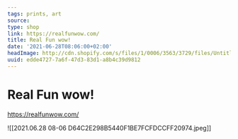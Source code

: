 ```yaml
---
tags: prints, art
source:
type: shop
link: https://realfunwow.com/
title: Real Fun wow!
date: '2021-06-28T08:06:00+02:00'
headImage: http://cdn.shopify.com/s/files/1/0006/3563/3729/files/Untitled-1-03_e3c86ad7-43ff-4512-9651-36933ec02b90_1200x1200.png?v=1601821474
uuid: edde4727-7a6f-47d3-83d1-a8b4c39d9812
---
```


# Real Fun wow!
https://realfunwow.com/

![[2021.06.28 08-06 D64C2E298B5440F1BE7FCFDCCFF20974.jpeg]]
